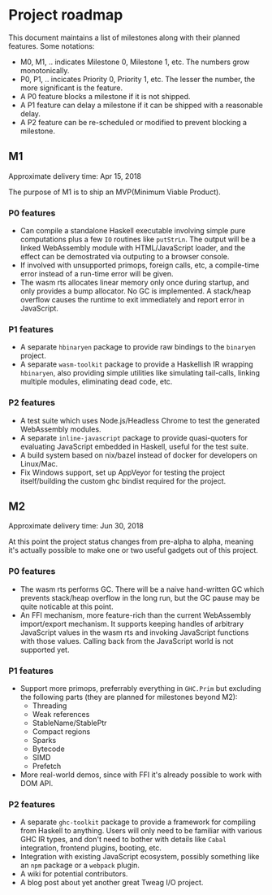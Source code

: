 # Project roadmap

This document maintains a list of milestones along with their planned features. Some notations:

* M0, M1, .. indicates Milestone 0, Milestone 1, etc. The numbers grow monotonically.
* P0, P1, .. incicates Priority 0, Priority 1, etc. The lesser the number, the more significant is the feature.
* A P0 feature blocks a milestone if it is not shipped.
* A P1 feature can delay a milestone if it can be shipped with a reasonable delay.
* A P2 feature can be re-scheduled or modified to prevent blocking a milestone.

## M1

Approximate delivery time: Apr 15, 2018

The purpose of M1 is to ship an MVP(Minimum Viable Product).

### P0 features

* Can compile a standalone Haskell executable involving simple pure computations plus a few `IO` routines like `putStrLn`. The output will be a linked WebAssembly module with HTML/JavaScript loader, and the effect can be demostrated via outputing to a browser console.
* If involved with unsupported primops, foreign calls, etc, a compile-time error instead of a run-time error will be given.
* The wasm rts allocates linear memory only once during startup, and only provides a bump allocator. No GC is implemented. A stack/heap overflow causes the runtime to exit immediately and report error in JavaScript.

### P1 features

* A separate `hbinaryen` package to provide raw bindings to the `binaryen` project.
* A separate `wasm-toolkit` package to provide a Haskellish IR wrapping `hbinaryen`, also providing simple utilities like simulating tail-calls, linking multiple modules, eliminating dead code, etc.

### P2 features

* A test suite which uses Node.js/Headless Chrome to test the generated WebAssembly modules.
* A separate `inline-javascript` package to provide quasi-quoters for evaluating JavaScript embedded in Haskell, useful for the test suite.
* A build system based on nix/bazel instead of docker for developers on Linux/Mac.
* Fix Windows support, set up AppVeyor for testing the project itself/building the custom ghc bindist required for the project.

## M2

Approximate delivery time: Jun 30, 2018

At this point the project status changes from pre-alpha to alpha, meaning it's actually possible to make one or two useful gadgets out of this project.

### P0 features

* The wasm rts performs GC. There will be a naive hand-written GC which prevents stack/heap overflow in the long run, but the GC pause may be quite noticable at this point.
* An FFI mechanism, more feature-rich than the current WebAssembly import/export mechanism. It supports keeping handles of arbitrary JavaScript values in the wasm rts and invoking JavaScript functions with those values. Calling back from the JavaScript world is not supported yet.

### P1 features

* Support more primops, preferrably everything in `GHC.Prim` but excluding the following parts (they are planned for milestones beyond M2):
    * Threading
    * Weak references
    * StableName/StablePtr
    * Compact regions
    * Sparks
    * Bytecode
    * SIMD
    * Prefetch
* More real-world demos, since with FFI it's already possible to work with DOM API.

### P2 features

* A separate `ghc-toolkit` package to provide a framework for compiling from Haskell to anything. Users will only need to be familiar with various GHC IR types, and don't need to bother with details like `Cabal` integration, frontend plugins, booting, etc.
* Integration with existing JavaScript ecosystem, possibly something like an `npm` package or a `webpack` plugin.
* A wiki for potential contributors.
* A blog post about yet another great Tweag I/O project.

